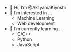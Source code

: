 - 👋 Hi, I’m @Ak1yamaKiyoshi
- 👀 I’m interested in ...
  - Machine Learning
  - Web development
- 🌱 I’m currently learning ...
  - C/C++
  - Python
  - JavaScript 
<!---
Ak1yamaKiyoshi/Ak1yamaKiyoshi is a ✨ special ✨ repository because its `README.md` (this file) appears on your GitHub profile.
You can click the Preview link to take a look at your changes.
--->

